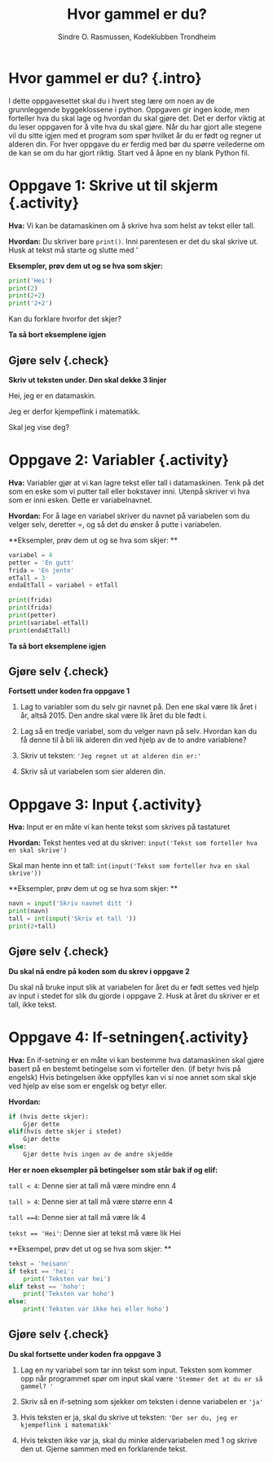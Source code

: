 ﻿---
title: Hvor gammel er du?
level: 2
author: Sindre O. Rasmussen, Kodeklubben Trondheim
---

# Hvor gammel er du? {.intro}
I dette oppgavesettet skal du i hvert steg lære om noen av de grunnleggende byggeklossene i python. Oppgaven gir ingen kode, men forteller hva du skal lage og hvordan du skal gjøre det. Det er derfor viktig at du leser oppgaven for å vite hva du skal gjøre. Når du har gjort alle stegene vil du sitte igjen med et program som spør hvilket år du er født og regner ut alderen din. For hver oppgave du er ferdig med bør du spørre veilederne om de kan se om du har gjort riktig. Start ved å åpne en ny blank Python fil.

# Oppgave 1: Skrive ut til skjerm {.activity}
**Hva:** Vi kan be datamaskinen om å skrive hva som helst av tekst eller tall.

**Hvordan:** Du skriver bare `print()`. Inni parentesen er det du skal skrive ut. Husk at tekst må starte og slutte med ' 

**Eksempler, prøv dem ut og se hva som skjer:**
```python
print('Hei')
print(2)
print(2+2)
print('2+2')
```
Kan du forklare hvorfor det skjer?

**Ta så bort eksemplene igjen**

## Gjøre selv {.check} 
**Skriv ut teksten under. Den skal dekke 3 linjer**

Hei, jeg er en datamaskin.

Jeg er derfor kjempeflink i matematikk.

Skal jeg vise deg?

# Oppgave 2: Variabler {.activity}
**Hva:** Variabler gjør at vi kan lagre tekst eller tall i datamaskinen. Tenk på det som en eske som vi putter tall eller bokstaver inni. Utenpå skriver vi hva som er inni esken. Dette er variabelnavnet.

**Hvordan:** For å lage en variabel skriver du navnet på variabelen som du velger selv, deretter =, og så det du ønsker å putte i variabelen.

**Eksempler, prøv dem ut og se hva som skjer: **
```python
variabel = 4
petter = 'En gutt'
frida = 'En jente'
etTall = 3
endaEtTall = variabel + etTall

print(frida)
print(frida)
print(petter)
print(variabel-etTall)
print(endaEtTall)
```
**Ta så bort eksemplene igjen**

## Gjøre selv {.check} 
**Fortsett under koden fra oppgave 1**

1. Lag to variabler som du selv gir navnet på. Den ene skal være lik året i år, altså 2015. Den andre skal være lik året du ble født i. 

2. Lag så en tredje variabel, som du velger navn på selv. Hvordan kan du få denne til å bli lik alderen din ved hjelp av de to andre variablene?

3. Skriv ut teksten: `'Jeg regnet ut at alderen din er:'`

4. Skriv så ut variabelen som sier alderen din.

# Oppgave 3: Input {.activity}
**Hva:** Input er en måte vi kan hente tekst som skrives på tastaturet

**Hvordan:** 
Tekst hentes ved at du skriver: `input('Tekst som forteller hva en skal skrive')`

Skal man hente inn et tall: `int(input('Tekst som forteller hva en skal skrive'))`

**Eksempler, prøv dem ut og se hva som skjer: **
```python
navn = input('Skriv navnet ditt ')
print(navn)
tall = int(input('Skriv et tall '))
print(2+tall)
```

## Gjøre selv {.check}
**Du skal nå endre på koden som du skrev i oppgave 2**

Du skal nå bruke input slik at variabelen for året du er født settes ved hjelp av input i stedet for slik du gjorde i oppgave 2. Husk at året du skriver er et tall, ikke tekst.

# Oppgave 4: If-setningen{.activity}

**Hva:** En if-setning er en måte vi kan bestemme hva datamaskinen skal gjøre basert på en bestemt betingelse som vi forteller den. (if betyr hvis på engelsk) Hvis betingelsen ikke oppfylles kan vi si noe annet som skal skje ved hjelp av else som er engelsk og betyr eller.

**Hvordan:** 
```python
if (hvis dette skjer):
	Gjør dette
elif(hvis dette skjer i stedet)
	Gjør dette
else:
	Gjør dette hvis ingen av de andre skjedde
```

**Her er noen eksempler på betingelser som står bak if og elif:**

`tall < 4`: Denne sier at tall må være mindre enn 4

`tall > 4`: Denne sier at tall må være større enn 4

`tall ==4`: Denne sier at tall må være lik 4

`tekst == 'Hei'`: Denne sier at tekst må være lik Hei

**Eksempel, prøv det ut og se hva som skjer: **

```python
tekst = 'heisann'
if tekst == 'hei':
	print('Teksten var hei')
elif tekst == 'hoho':
	print('Teksten var hoho')
else:
	print('Teksten var ikke hei eller hoho')
```
## Gjøre selv {.check}
**Du skal fortsette under koden fra oppgave 3**

1. Lag en ny variabel som tar inn tekst som input. Teksten som kommer opp når programmet spør om input skal være `'Stemmer det at du er så gammel? '`

2. Skriv så en if-setning som sjekker om teksten i denne variabelen er `'ja'`

3. Hvis teksten er ja, skal du skrive ut teksten: `'Der ser du, jeg er kjempeflink i matematikk'`

4. Hvis teksten ikke var ja, skal du minke aldervariabelen med 1 og skrive den ut. Gjerne sammen med en forklarende tekst.



